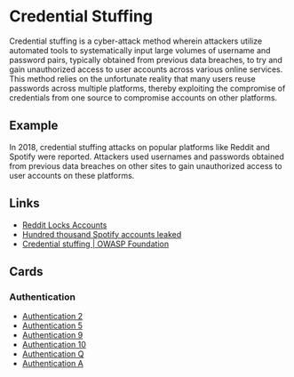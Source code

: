 # Credential Stuffing

Credential stuffing is a cyber-attack method wherein attackers utilize automated tools to systematically input large volumes of username and password pairs, typically obtained from previous data breaches, to try and gain unauthorized access to user accounts across various online services. This method relies on the unfortunate reality that many users reuse passwords across multiple platforms, thereby exploiting the compromise of credentials from one source to compromise accounts on other platforms.

## Example

In 2018, credential stuffing attacks on popular platforms like Reddit and Spotify were reported. Attackers used usernames and passwords obtained from previous data breaches on other sites to gain unauthorized access to user accounts on these platforms.

## Links

- [Reddit Locks Accounts](https://techmonitor.ai/technology/cybersecurity/reddit-account-locked)
- [Hundred thousand Spotify accounts leaked](https://www.hackread.com/spotify-accounts-leaked-credential-stuffing-attack/#:~:text=In%20November%202020%2C%20over%20380%20million%20Spotify%20user,prompt%20all%20the%20users%20to%20change%20their%20passwords.)
- [Credential stuffing | OWASP Foundation](https://owasp.org/www-community/attacks/Credential_stuffing)

## Cards

### Authentication

- [Authentication 2](/cards/AT2)
- [Authentication 5](/cards/AT5)
- [Authentication 9](/cards/AT9)
- [Authentication 10](/cards/ATX)
- [Authentication Q](/cards/ATQ)
- [Authentication A](/cards/ATA)
